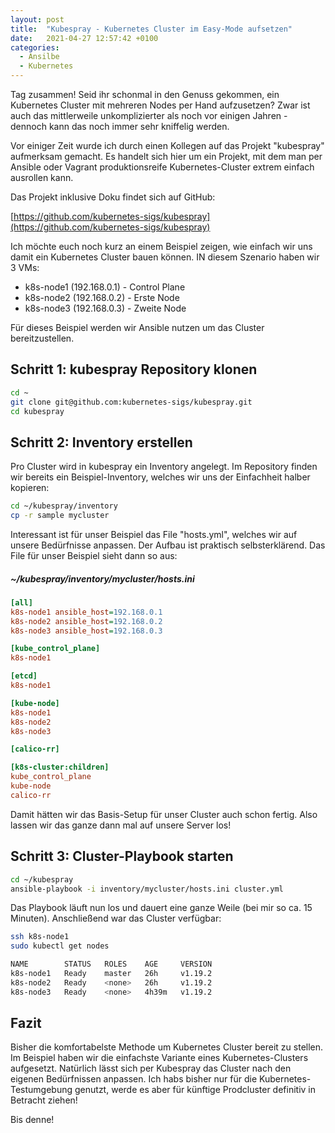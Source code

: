 ```yaml
---
layout: post
title:  "Kubespray - Kubernetes Cluster im Easy-Mode aufsetzen" 
date:   2021-04-27 12:57:42 +0100
categories: 
  - Ansilbe
  - Kubernetes
---
```


Tag zusammen! Seid ihr schonmal in den Genuss gekommen, ein Kubernetes Cluster mit mehreren Nodes per Hand aufzusetzen? Zwar ist auch das mittlerweile 
unkomplizierter als noch vor einigen Jahren - dennoch kann das noch immer sehr kniffelig werden.

Vor einiger Zeit wurde ich durch einen Kollegen auf das Projekt "kubespray" aufmerksam gemacht. Es handelt sich hier um ein Projekt, mit dem man per Ansible oder Vagrant produktionsreife Kubernetes-Cluster extrem einfach ausrollen kann. 

Das Projekt inklusive Doku findet sich auf GitHub:

[https://github.com/kubernetes-sigs/kubespray](https://github.com/kubernetes-sigs/kubespray)

Ich möchte euch noch kurz an einem Beispiel zeigen, wie einfach wir uns damit ein Kubernetes Cluster bauen können. IN diesem Szenario haben wir 3 VMs:

* k8s-node1 (192.168.0.1) - Control Plane
* k8s-node2 (192.168.0.2) - Erste Node
* k8s-node3 (192.168.0.3) - Zweite Node

Für dieses Beispiel werden wir Ansible nutzen um das Cluster bereitzustellen.

## Schritt 1: kubespray Repository klonen
``` bash
cd ~
git clone git@github.com:kubernetes-sigs/kubespray.git
cd kubespray
```

## Schritt 2: Inventory erstellen

Pro Cluster wird in kubespray ein Inventory angelegt. Im Repository finden wir bereits ein Beispiel-Inventory, welches wir uns der Einfachheit halber kopieren:

```bash
cd ~/kubespray/inventory
cp -r sample mycluster
```

Interessant ist für unser Beispiel das File "hosts.yml", welches wir auf unsere Bedürfnisse anpassen. Der Aufbau ist praktisch selbsterklärend. Das File für
unser Beispiel sieht dann so aus:

##### ~/kubespray/inventory/mycluster/hosts.ini
```ini
[all]
k8s-node1 ansible_host=192.168.0.1
k8s-node2 ansible_host=192.168.0.2
k8s-node3 ansible_host=192.168.0.3

[kube_control_plane]
k8s-node1

[etcd]
k8s-node1

[kube-node]
k8s-node1
k8s-node2
k8s-node3

[calico-rr]

[k8s-cluster:children]
kube_control_plane
kube-node
calico-rr

```

Damit hätten wir das Basis-Setup für unser Cluster auch schon fertig. Also lassen wir das ganze dann mal auf unsere Server los!

## Schritt 3: Cluster-Playbook starten

```bash
cd ~/kubespray
ansible-playbook -i inventory/mycluster/hosts.ini cluster.yml
```

Das Playbook läuft nun los und dauert eine ganze Weile (bei mir so ca. 15 Minuten). Anschließend war das Cluster verfügbar:

``` bash
ssh k8s-node1
sudo kubectl get nodes

NAME        STATUS   ROLES    AGE     VERSION
k8s-node1   Ready    master   26h     v1.19.2
k8s-node2   Ready    <none>   26h     v1.19.2
k8s-node3   Ready    <none>   4h39m   v1.19.2

```

## Fazit

Bisher die komfortabelste Methode um Kubernetes Cluster bereit zu stellen. Im Beispiel haben wir die einfachste Variante eines Kubernetes-Clusters aufgesetzt. Natürlich lässt sich per Kubespray das Cluster nach den eigenen Bedürfnissen anpassen. Ich habs bisher nur für die Kubernetes-Testumgebung genutzt, werde es aber für künftige Prodcluster definitiv in Betracht ziehen!

Bis denne!






